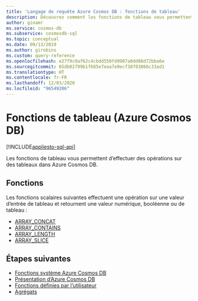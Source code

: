 ```yaml
---
title: 'Langage de requête Azure Cosmos DB : fonctions de tableau'
description: Découvrez comment les fonctions de tableau vous permettent d’effectuer des opérations sur des tableaux dans Azure Cosmos DB
author: ginamr
ms.service: cosmos-db
ms.subservice: cosmosdb-sql
ms.topic: conceptual
ms.date: 09/13/2019
ms.author: girobins
ms.custom: query-reference
ms.openlocfilehash: e27f9c0af62c4cbdd550fd9907a0dd88d72bba6e
ms.sourcegitcommit: 65db02799b1f685e7eaa7e0ecf38f03866c33ad1
ms.translationtype: HT
ms.contentlocale: fr-FR
ms.lasthandoff: 12/03/2020
ms.locfileid: "96549206"
---
```

# <a name="array-functions-azure-cosmos-db"></a>Fonctions de tableau (Azure Cosmos DB)
[!INCLUDE[appliesto-sql-api](includes/appliesto-sql-api.md)]

Les fonctions de tableau vous permettent d’effectuer des opérations sur des tableaux dans Azure Cosmos DB.

## <a name="functions"></a>Fonctions

Les fonctions scalaires suivantes effectuent une opération sur une valeur d’entrée de tableau et retournent une valeur numérique, booléenne ou de tableau :

* [ARRAY_CONCAT](sql-query-array-concat.md)
* [ARRAY_CONTAINS](sql-query-array-contains.md)
* [ARRAY_LENGTH](sql-query-array-length.md)
* [ARRAY_SLICE](sql-query-array-slice.md)


  
  

## <a name="next-steps"></a>Étapes suivantes

- [Fonctions système Azure Cosmos DB](sql-query-system-functions.md)
- [Présentation d’Azure Cosmos DB](introduction.md)
- [Fonctions définies par l’utilisateur](sql-query-udfs.md)
- [Agrégats](sql-query-aggregate-functions.md)
